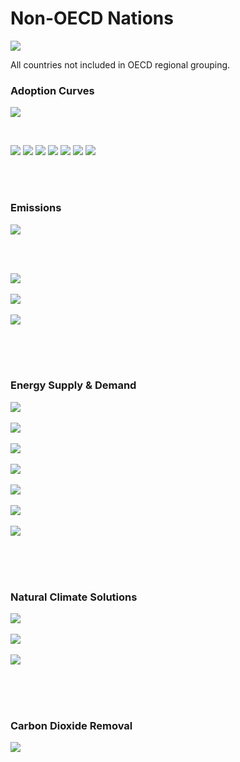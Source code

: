 # Non-OECD Nations

![](../region%20maps/NonOECD.png)

All countries not included in OECD regional grouping.

### Adoption Curves

![](../podi/data/figs/scurves-NonOECD)

<br/>

![](../podi/data/figs/scurves_ind-Grid-NonOECD)
![](../podi/data/figs/scurves_ind-Transport-NonOECD)
![](../podi/data/figs/scurves_ind-Buildings-NonOECD)
![](../podi/data/figs/scurves_ind-Industry-NonOECD)
![](../podi/data/figs/scurves_ind-RegenerativeAgriculture-NonOECD)
![](../podi/data/figs/scurves_ind-Forests&Wetlands-NonOECD)
![](../podi/data/figs/scurves_ind-CarbonDioxideRemoval-NonOECD)

<br/><br/>

### Emissions

![](../podi/data/figs/mitigationwedges-NonOECD)

<br/><br/>

![](../podi/data/figs/emissions-ffi_emissions-NonOECD)<br/><br/>
![](../podi/data/figs/emissions-CH4_emissions-NonOECD)<br/><br/>
![](../podi/data/figs/emissions-N2O_emissions-NonOECD)<br/><br/>

<br/><br/>

### Energy Supply & Demand

![](../podi/data/figs/energydemand_pathway-NonOECD)<br/><br/>
![](../podi/data/figs/energysupply_pathway-NonOECD)<br/><br/>
![](../podi/data/figs/electricity_pathway-NonOECD)<br/><br/>
![](../podi/data/figs/elecbysector_pathway-NonOECD)<br/><br/>
![](../podi/data/figs/buildings_pathway-NonOECD)<br/><br/>
![](../podi/data/figs/industry_pathway-NonOECD)<br/><br/>
![](../podi/data/figs/transport_pathway-NonOECD)<br/><br/>

<br/><br/>

### Natural Climate Solutions

![](../podi/data/figs/ra_pathway-NonOECD)<br/><br/>
![](../podi/data/figs/fw_pathway-NonOECD)<br/><br/>
![](../podi/data/figs/afolu_pathway-NonOECD)<br/><br/>

<br/><br/>

### Carbon Dioxide Removal

![](../podi/data/figs/cdr_pathway-NonOECD)<br/><br/>


